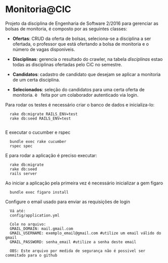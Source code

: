 # Monitoria@CIC
Projeto da disciplina de Engenharia de Software 2/2016 para gerenciar as bolsas de monitoria, é composto
por as seguintes classes:
  
  * **Ofertas**: CRUD da oferta de bolsas, seleciona-se a disciplina a ser ofertada, o professor 
  que está ofertando a bolsa de monitoria e o número de vagas disponíveis.
  
  * **Disciplinas**: gerencia o resultado do crawler, na tabela *disciplinas* estao todas 
  as disciplinas ofertadas pelo CiC no semestre.
  
  * **Candidatos**: cadastro de candidato que desejam se aplicar a monitoria de um certa disciplina.
  
  * **Selecionados**: seleção do candidatos para uma certa oferta de monitoria. è
   feita por um colaborador autenticado via login.
  
   
Para rodar os testes é necessário criar o banco de dados e inicializa-lo:
```
  rake db:migrate RAILS_ENV=test
  rake db:seed RAILS_ENV=test
  
```
E executar o cucumber e rspec
```
  bundle exec rake cucumber
  rspec spec
``` 
E para rodar a aplicaçâo é preciso executar:
```
  rake db:migrate
  rake db:seed
  rails server
```
Ao iniciar a aplicação pela primeira vez é necessário inicializar a gem figaro
```
  bundle exec figaro install
```
Configure o email usado para enviar as requisições de login
```
  Vá até:
  config/application.yml

  Cole no arquivo:
  GMAIL_DOMAIN: mail.gmail.com
  GMAIL_USERNAME: exemplo_email@gmail.com #utilize um email válido do gmail
  GMAIL_PASSWORD: senha_email #utilize a senha deste email

  OBS: Este arquivo por medida de segurança não é possivel ser commitado para o github
```
